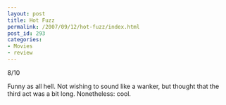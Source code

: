 ```yaml
---
layout: post
title: Hot Fuzz
permalink: /2007/09/12/hot-fuzz/index.html
post_id: 293
categories: 
- Movies
- review
---
```


 8/10




Funny as all hell. Not wishing to sound like a wanker, but thought that the third act was a bit long. Nonetheless: cool.


